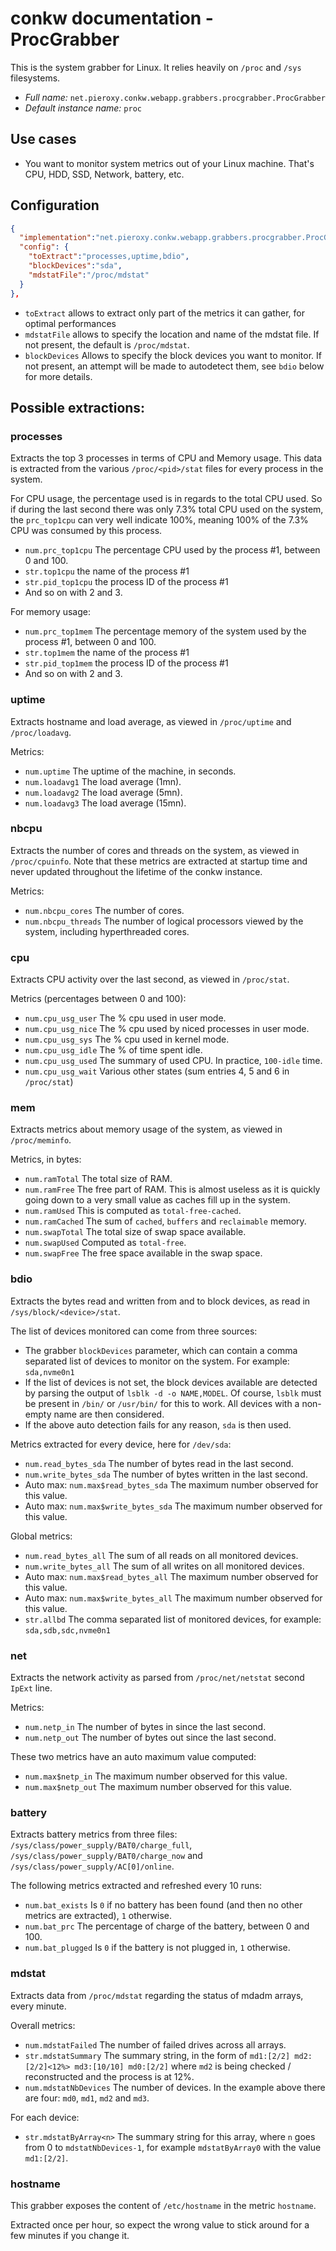 # conkw documentation - ProcGrabber

This is the system grabber for Linux. It relies heavily on `/proc` and `/sys` filesystems. 

* *Full name:* `net.pieroxy.conkw.webapp.grabbers.procgrabber.ProcGrabber`
* *Default instance name:* `proc`

## Use cases

* You want to monitor system metrics out of your Linux machine. That's CPU, HDD, SSD, Network, battery, etc.

## Configuration
```json
{
  "implementation":"net.pieroxy.conkw.webapp.grabbers.procgrabber.ProcGrabber",
  "config": {
    "toExtract":"processes,uptime,bdio",
    "blockDevices":"sda",
    "mdstatFile":"/proc/mdstat"
  }
},
```

* `toExtract` allows to extract only part of the metrics it can gather, for optimal performances
* `mdstatFile` allows to specify the location and name of the mdstat file. If not present, the default is `/proc/mdstat`.
* `blockDevices` Allows to specify the block devices you want to monitor. If not present, an attempt will be made to autodetect them, see `bdio` below for more details.

## Possible extractions:

### processes
Extracts the top 3 processes in terms of CPU and Memory usage. This data is extracted from the various `/proc/<pid>/stat` files for every process in the system.

For CPU usage, the percentage used is in regards to the total CPU used. So if during the last second there was only 7.3% total CPU used on the system, the `prc_top1cpu` can very well indicate 100%, meaning 100% of the 7.3% CPU was consumed by this process.

* `num.prc_top1cpu` The percentage CPU used by the process #1, between 0 and 100.
* `str.top1cpu` the name of the process #1
* `str.pid_top1cpu` the process ID of the process #1
* And so on with 2 and 3.

For memory usage:

* `num.prc_top1mem` The percentage memory of the system used by the process #1, between 0 and 100.
* `str.top1mem` the name of the process #1
* `str.pid_top1mem` the process ID of the process #1
* And so on with 2 and 3.

### uptime
Extracts hostname and load average, as viewed in `/proc/uptime` and `/proc/loadavg`.

Metrics:

* `num.uptime` The uptime of the machine, in seconds.
* `num.loadavg1` The load average (1mn).
* `num.loadavg2` The load average (5mn).
* `num.loadavg3` The load average (15mn).

### nbcpu
Extracts the number of cores and threads on the system, as viewed in `/proc/cpuinfo`. Note that these metrics are extracted at startup time and never updated throughout the lifetime of the conkw instance.

Metrics:

* `num.nbcpu_cores` The number of cores.
* `num.nbcpu_threads` The number of logical processors viewed by the system, including hyperthreaded cores.


### cpu
Extracts CPU activity over the last second, as viewed in `/proc/stat`. 

Metrics (percentages between 0 and 100):

* `num.cpu_usg_user` The % cpu used in user mode.
* `num.cpu_usg_nice` The % cpu used by niced processes in user mode.
* `num.cpu_usg_sys`  The % cpu used in kernel mode.
* `num.cpu_usg_idle` The % of time spent idle.
* `num.cpu_usg_used` The summary of used CPU. In practice, `100-idle` time.
* `num.cpu_usg_wait` Various other states (sum entries 4, 5 and 6 in `/proc/stat`)


### mem
Extracts metrics about memory usage of the system, as viewed in `/proc/meminfo`.

Metrics, in bytes:

* `num.ramTotal` The total size of RAM.
* `num.ramFree` The free part of RAM. This is almost useless as it is quickly going down to a very small value as caches fill up in the system.
* `num.ramUsed` This is computed as `total-free-cached`.
* `num.ramCached` The sum of `cached`, `buffers` and `reclaimable` memory.
* `num.swapTotal` The total size of swap space available.
* `num.swapUsed` Computed as `total-free`.
* `num.swapFree` The free space available in the swap space.

### bdio
Extracts the bytes read and written from and to block devices, as read in `/sys/block/<device>/stat`.

The list of devices monitored can come from three sources:

* The grabber `blockDevices` parameter, which can contain a comma separated list of devices to monitor on the system. For example: `sda,nvme0n1`
* If the list of devices is not set, the block devices available are detected by parsing the output of `lsblk -d -o NAME,MODEL`. Of course, `lsblk` must be present in `/bin/` or `/usr/bin/` for this to work. All devices with a non-empty name are then considered.
* If the above auto detection fails for any reason, `sda` is then used.

Metrics extracted for every device, here for `/dev/sda`:

* `num.read_bytes_sda` The number of bytes read in the last second.
* `num.write_bytes_sda` The number of bytes written in the last second.
* Auto max: `num.max$read_bytes_sda` The maximum number observed for this value.
* Auto max: `num.max$write_bytes_sda` The maximum number observed for this value.

Global metrics:

* `num.read_bytes_all` The sum of all reads on all monitored devices.
* `num.write_bytes_all`  The sum of all writes on all monitored devices.
* Auto max: `num.max$read_bytes_all` The maximum number observed for this value.
* Auto max: `num.max$write_bytes_all` The maximum number observed for this value.
* `str.allbd` The comma separated list of monitored devices, for example: `sda,sdb,sdc,nvme0n1`


### net
Extracts the network activity as parsed from `/proc/net/netstat` second `IpExt` line.

Metrics:

* `num.netp_in` The number of bytes in since the last second.
* `num.netp_out` The number of bytes out since the last second.

These two metrics have an auto maximum value computed:

* `num.max$netp_in` The maximum number observed for this value.
* `num.max$netp_out` The maximum number observed for this value.


### battery
Extracts battery metrics from three files: `/sys/class/power_supply/BAT0/charge_full`, `/sys/class/power_supply/BAT0/charge_now` and `/sys/class/power_supply/AC[0]/online`.

The following metrics extracted and refreshed every 10 runs:

* `num.bat_exists` Is `0` if no battery has been found (and then no other metrics are extracted), `1` otherwise.
* `num.bat_prc` The percentage of charge of the battery, between 0 and 100. 
* `num.bat_plugged` Is `0` if the battery is not plugged in, `1` otherwise.

### mdstat
Extracts data from `/proc/mdstat` regarding the status of mdadm arrays, every minute.

Overall metrics:

* `num.mdstatFailed` The number of failed drives across all arrays.
* `str.mdstatSummary` The summary string, in the form of `md1:[2/2] md2:[2/2]<12%> md3:[10/10] md0:[2/2]` where `md2` is being checked / reconstructed and the process is at 12%.
* `num.mdstatNbDevices` The number of devices. In the example above there are four: `md0`, `md1`, `md2` and `md3`.

For each device:

* `str.mdstatByArray<n>` The summary string for this array, where `n` goes from 0 to `mdstatNbDevices-1`, for example `mdstatByArray0` with the value `md1:[2/2]`.


### hostname
This grabber exposes the content of `/etc/hostname` in the metric `hostname`.

Extracted once per hour, so expect the wrong value to stick around for a few minutes if you change it.